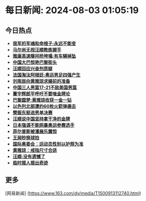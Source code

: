 
# 每日新闻: 2024-08-03 01:05:19
## 今日热点

- **[我军的军魂和命根子:永远不能变](https://www.163.com/search?keyword=%E6%88%91%E5%86%9B%E7%9A%84%E5%86%9B%E9%AD%82%E5%92%8C%E5%91%BD%E6%A0%B9%E5%AD%90+%E6%B0%B8%E8%BF%9C%E4%B8%8D%E8%83%BD%E5%8F%98)**
- **[马尔尚无视汪顺教练握手](https://www.163.com/search?keyword=%E9%A9%AC%E5%B0%94%E5%B0%9A%E6%97%A0%E8%A7%86%E6%B1%AA%E9%A1%BA%E6%95%99%E7%BB%83%E6%8F%A1%E6%89%8B)**
- **[雅康高速隧间桥垮塌:有车辆掉坠](https://www.163.com/search?keyword=%E9%9B%85%E5%BA%B7%E9%AB%98%E9%80%9F%E9%9A%A7%E9%97%B4%E6%A1%A5%E5%9E%AE%E5%A1%8C+%E6%9C%89%E8%BD%A6%E8%BE%86%E6%8E%89%E5%9D%A0)**
- **[中国大巴惊艳巴黎街头](https://www.163.com/search?keyword=%E4%B8%AD%E5%9B%BD%E5%A4%A7%E5%B7%B4%E6%83%8A%E8%89%B3%E5%B7%B4%E9%BB%8E%E8%A1%97%E5%A4%B4)**
- **[汪顺回应兴奋剂质疑](https://www.163.com/search?keyword=%E6%B1%AA%E9%A1%BA%E5%9B%9E%E5%BA%94%E5%85%B4%E5%A5%8B%E5%89%82%E8%B4%A8%E7%96%91)**
- **[法国淘汰阿根廷:奥运男足四强产生](https://www.163.com/search?keyword=%E6%B3%95%E5%9B%BD%E6%B7%98%E6%B1%B0%E9%98%BF%E6%A0%B9%E5%BB%B7+%E5%A5%A5%E8%BF%90%E7%94%B7%E8%B6%B3%E5%9B%9B%E5%BC%BA%E4%BA%A7%E7%94%9F)**
- **[刘雨辰向黄雅琼求婚前的准备](https://www.163.com/search?keyword=%E5%88%98%E9%9B%A8%E8%BE%B0%E5%90%91%E9%BB%84%E9%9B%85%E7%90%BC%E6%B1%82%E5%A9%9A%E5%89%8D%E7%9A%84%E5%87%86%E5%A4%87)**
- **[中国三人男篮17-21不敌美国男篮](https://www.163.com/search?keyword=%E4%B8%AD%E5%9B%BD%E4%B8%89%E4%BA%BA%E7%94%B7%E7%AF%AE17-21%E4%B8%8D%E6%95%8C%E7%BE%8E%E5%9B%BD%E7%94%B7%E7%AF%AE)**
- **[董宇辉郎平呼吁不要唯金牌论](https://www.163.com/search?keyword=%E8%91%A3%E5%AE%87%E8%BE%89%E9%83%8E%E5%B9%B3%E5%91%BC%E5%90%81%E4%B8%8D%E8%A6%81%E5%94%AF%E9%87%91%E7%89%8C%E8%AE%BA)**
- **[巴黎圆梦:黄雅琼收获一金一钻](https://www.163.com/search?keyword=%E5%B7%B4%E9%BB%8E%E5%9C%86%E6%A2%A6+%E9%BB%84%E9%9B%85%E7%90%BC%E6%94%B6%E8%8E%B7%E4%B8%80%E9%87%91%E4%B8%80%E9%92%BB)**
- **[以色列北部遭约60枚火箭弹袭击](https://www.163.com/search?keyword=%E4%BB%A5%E8%89%B2%E5%88%97%E5%8C%97%E9%83%A8%E9%81%AD%E7%BA%A660%E6%9E%9A%E7%81%AB%E7%AE%AD%E5%BC%B9%E8%A2%AD%E5%87%BB)**
- **[樊振东挺进男单决赛](https://www.163.com/search?keyword=%E6%A8%8A%E6%8C%AF%E4%B8%9C%E6%8C%BA%E8%BF%9B%E7%94%B7%E5%8D%95%E5%86%B3%E8%B5%9B)**
- **[汪顺说中国坚持拿干净的金牌](https://www.163.com/search?keyword=%E6%B1%AA%E9%A1%BA%E8%AF%B4%E4%B8%AD%E5%9B%BD%E5%9D%9A%E6%8C%81%E6%8B%BF%E5%B9%B2%E5%87%80%E7%9A%84%E9%87%91%E7%89%8C)**
- **[日本强调不能网暴奥运参赛选手](https://www.163.com/search?keyword=%E6%97%A5%E6%9C%AC%E5%BC%BA%E8%B0%83%E4%B8%8D%E8%83%BD%E7%BD%91%E6%9A%B4%E5%A5%A5%E8%BF%90%E5%8F%82%E8%B5%9B%E9%80%89%E6%89%8B)**
- **[菲尔普斯被潘展乐震惊](https://www.163.com/search?keyword=%E8%8F%B2%E5%B0%94%E6%99%AE%E6%96%AF%E8%A2%AB%E6%BD%98%E5%B1%95%E4%B9%90%E9%9C%87%E6%83%8A)**
- **[王昶秒换球拍](https://www.163.com/search?keyword=%E7%8E%8B%E6%98%B6%E7%A7%92%E6%8D%A2%E7%90%83%E6%8B%8D)**
- **[国际奥委会：运动员性别以护照为准](https://www.163.com/search?keyword=%E5%9B%BD%E9%99%85%E5%A5%A5%E5%A7%94%E4%BC%9A%EF%BC%9A%E8%BF%90%E5%8A%A8%E5%91%98%E6%80%A7%E5%88%AB%E4%BB%A5%E6%8A%A4%E7%85%A7%E4%B8%BA%E5%87%86)**
- **[黄雅琼：戒指尺寸合适](https://www.163.com/search?keyword=%E9%BB%84%E9%9B%85%E7%90%BC%EF%BC%9A%E6%88%92%E6%8C%87%E5%B0%BA%E5%AF%B8%E5%90%88%E9%80%82)**
- **[汪顺:没有遗憾了](https://www.163.com/search?keyword=%E6%B1%AA%E9%A1%BA+%E6%B2%A1%E6%9C%89%E9%81%97%E6%86%BE%E4%BA%86)**
- **[临时摇人摇出奇迹](https://www.163.com/search?keyword=%E4%B8%B4%E6%97%B6%E6%91%87%E4%BA%BA%E6%91%87%E5%87%BA%E5%A5%87%E8%BF%B9)**

## 更多
[网易新闻] (https://www.163.com/dy/media/T1500913112740.html)
